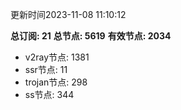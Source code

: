 更新时间2023-11-08 11:10:12

**总订阅: 21**
**总节点: 5619**
**有效节点: 2034**
- v2ray节点: 1381
- ssr节点: 11
- trojan节点: 298
- ss节点: 344
